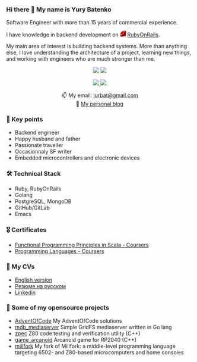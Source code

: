 ### Hi there 👋 My name is Yury Batenko

Software Engineer with more than 15 years of commercial experience.

I have knowledge in backend development on <img src="https://github.com/svenyurgensson/svenyurgensson/blob/main/ruby.png" width="16"> [RubyOnRails](https://rubyonrails.org/).

My main area of ​​interest is building backend systems. More than anything else, I love understanding the architecture of a project, learning new things, and working with engineers who are much stronger than me.

<p align='center'>
   <a href="https://github-readme-stats.vercel.app/api?username=svenyurgensson&show_icons=true&count_private=true"><img
           height=150
           src="https://github-readme-stats.vercel.app/api?username=svenyurgensson&show_icons=true&count_private=true"/></a>
   <img height=150 src="https://github-readme-stats.vercel.app/api/top-langs/?username=svenyurgensson&layout=compact"/>
</p>

<p align='center'>
   <a href="https://www.linkedin.com/in/ybatenko/">
       <img src="https://img.shields.io/badge/linkedin-%230077B5.svg?&style=for-the-badge&logo=linkedin&logoColor=white"/>
   </a>
   <a href="https://t.me/jurbat">
       <img src="https://img.shields.io/badge/Telegram-2CA5E0?style=for-the-badge&logo=telegram&logoColor=white"/>
   </a>
<p align='center'>
    📫 My email: <a href='mailto:jurbat@gmail.com'>jurbat@gmail.com</a><br/>
    📰 <a href="https://yury.batenko.ru/">My personal blog</a>
</p>

### 💬 Key points
*   Backend engineer
*   Happy husband and father
*   Passionate traveller
*   Occasionnaly SF writer
*   Embedded microcontrollers and electronic devices

### 🛠 Technical Stack
*   Ruby, RubyOnRails
*   Golang
*   PostgreSQL, MongoDB
*   GitHub/GitLab
*   Emacs

### 🎖️ Certificates
*   [Functional Programming Principles in Scala - Coursers](https://www.coursera.org/api/legacyCertificates.v1/spark/statementOfAccomplishment/970457~3041549/pdf)
*   [Programming Languages - Coursers](https://www.coursera.org/api/legacyCertificates.v1/spark/statementOfAccomplishment/973301~3041549/pdf)

### 📓 My CVs
*   [English version](https://github.com/svenyurgensson/svenyurgensson/blob/main/cvs/Yury%20Batenko%20CV.pdf)
*   [Резюме на русском](https://github.com/svenyurgensson/svenyurgensson/blob/main/cvs/%D0%91%D0%B0%D1%82%D0%B5%D0%BD%D0%BA%D0%BE%20%D0%AE%D1%80%D0%B8%D0%B9%20-%20backend%20engineer%20CV.pdf)
*   [Linkedin](https://www.linkedin.com/in/ybatenko/)

### 🚧 Some of my opensource projects

*   [AdventOfCode](https://github.com/svenyurgensson/adventofcode) My AdventOfCode solutions
*   [mdb_mediaserver](https://github.com/svenyurgensson/mdb_mediaserver) Simple GridFS mediaserver written in Go lang
*   [zpec](https://github.com/svenyurgensson/zspec) Z80 code testing and verification utility (C++)
*   [game_arcanoid](https://github.com/svenyurgensson/game_arcanoid) Arcanoid game for RP2040 (C++)
*   [millfork](https://github.com/svenyurgensson/millfork) My fork of Millfork: a middle-level programming language targeting 6502- and Z80-based microcomputers and home consoles

